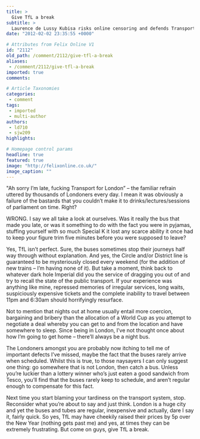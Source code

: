```yaml
---
title: >
  Give TfL a break
subtitle: >
  Laurence de Lussy Kubisa risks online censoring and defends Transport for London
date: "2012-02-02 23:35:55 +0000"

# Attributes from Felix Online V1
id: "2112"
old_path: /comment/2112/give-tfl-a-break
aliases:
 - /comment/2112/give-tfl-a-break
imported: true
comments:

# Article Taxonomies
categories:
 - comment
tags:
 - imported
 - multi-author
authors:
 - ld710
 - sjw209
highlights:

# Homepage control params
headline: true
featured: true
image: "http://felixonline.co.uk/"
image_caption: ""
---
```


"Ah sorry I’m late, fucking Transport for London” – the familiar refrain uttered by thousands of Londoners every day. I mean it was obviously a failure of the bastards that you couldn’t make it to drinks/lectures/sessions of parliament on time. Right?

WRONG. I say we all take a look at ourselves. Was it really the bus that made you late, or was it something to do with the fact you were in pyjamas, stuffing yourself with so much Special K it lost any scarce ability it once had to keep your figure trim five minutes before you were supposed to leave?

Yes, TfL isn’t perfect. Sure, the buses sometimes stop their journeys half way through without explanation. And yes, the Circle and/or District line is guaranteed to be mysteriously closed every weekend (for the addition of new trains – I’m having none of it). But take a moment, think back to whatever dark hole Imperial did you the service of dragging you out of and try to recall the state of the public transport. If your experience was anything like mine, repressed memories of irregular services, long waits, suspiciously expensive tickets and the complete inability to travel between 11pm and 6:30am should horrifyingly resurface.

Not to mention that nights out at home usually entail more coercion, bargaining and bribery than the allocation of a World Cup as you attempt to negotiate a deal whereby you can get to and from the location and have somewhere to sleep. Since being in London, I’ve not thought once about how I’m going to get home – there’ll always be a night bus.

The Londoners amongst you are probably now itching to tell me of important defects I’ve missed, maybe the fact that the buses rarely arrive when scheduled. Whilst this is true, to those naysayers I can only suggest one thing: go somewhere that is not London, then catch a bus. Unless you’re luckier than a lottery winner who’s just eaten a good sandwich from Tesco, you’ll find that the buses rarely keep to schedule, and aren’t regular enough to compensate for this fact.

Next time you start blaming your tardiness on the transport system, stop. Reconsider what you’re about to say and just think. London is a huge city and yet the buses and tubes are regular, inexpensive and actually, dare I say it, fairly quick. So yes, TfL may have cheekily raised their prices by 5p over the New Year (nothing gets past me) and yes, at times they can be extremely frustrating. But come on guys, give TfL a break.
